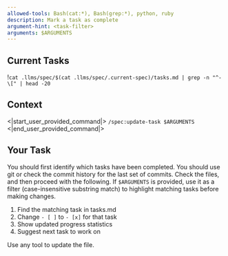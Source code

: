 ```yaml
---
allowed-tools: Bash(cat:*), Bash(grep:*), python, ruby
description: Mark a task as complete
argument-hint: <task-filter>
arguments: $ARGUMENTS
---
```


## Current Tasks

!`cat .llms/spec/$(cat .llms/spec/.current-spec)/tasks.md | grep -n "^- \[" | head -20`

## Context

<|start_user_provided_command|>
`/spec:update-task $ARGUMENTS`
<|end_user_provided_command|>

## Your Task

You should first identify which tasks have been completed. You should use git or check the commit history for the last set of commits. Check the files, and then proceed with the following. If `$ARGUMENTS` is provided, use it as a filter (case-insensitive substring match) to highlight matching tasks before making changes.

1. Find the matching task in tasks.md
2. Change `- [ ]` to `- [x]` for that task
3. Show updated progress statistics
4. Suggest next task to work on

Use any tool to update the file.

